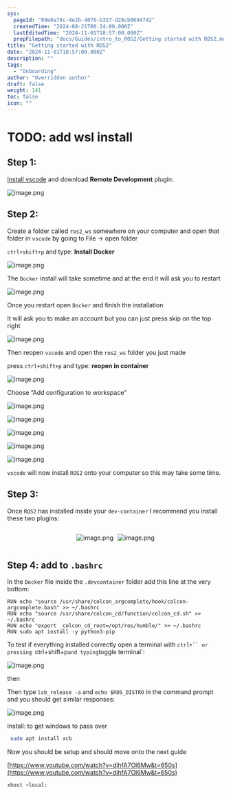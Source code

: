 ```yaml
---
sys:
  pageId: "89e0a78c-4e2b-4070-b327-d28cb0694742"
  createdTime: "2024-08-21T00:24:00.000Z"
  lastEditedTime: "2024-11-01T18:57:00.000Z"
  propFilepath: "docs/Guides/intro_to_ROS2/Getting started with ROS2.md"
title: "Getting started with ROS2"
date: "2024-11-01T18:57:00.000Z"
description: ""
tags:
  - "Onboarding"
author: "Overridden author"
draft: false
weight: 141
toc: false
icon: ""
---
```


# TODO: add wsl install

## Step 1:

[Install vscode](https://code.visualstudio.com/download) and download **Remote Development** plugin:

![image.png](https://prod-files-secure.s3.us-west-2.amazonaws.com/d518164a-d88e-44d1-a4ee-3adb3bd8bce0/efb52993-1881-4a40-b95e-6f020334f022/image.png?X-Amz-Algorithm=AWS4-HMAC-SHA256&X-Amz-Content-Sha256=UNSIGNED-PAYLOAD&X-Amz-Credential=ASIAZI2LB4665PW5VZKP%2F20250309%2Fus-west-2%2Fs3%2Faws4_request&X-Amz-Date=20250309T130213Z&X-Amz-Expires=3600&X-Amz-Security-Token=IQoJb3JpZ2luX2VjEC0aCXVzLXdlc3QtMiJHMEUCIQC2SqGEGnBDK4CHPOJMrRitpaWAqmG5Lw0wOzL7VgSJowIgWCkRMyhSWkA7qm8LslrX2MTlZdHUAGNYoreMiFxBIE4q%2FwMIdRAAGgw2Mzc0MjMxODM4MDUiDDkydx0gZ9JGJ9Vl1yrcA%2BeK40JewNJeXSpvhtL6iLVVrwpsi6V%2FCtM%2FHl7qb6bIuxEoRyWrjjxGF8nwQh8iTlo1yAlWiu83a4qJwuWGPdIYCm0CjjfDKpnNOuVo00l60WzrAbdKRh9AY%2F3ZplRVUbQj97ilmt%2BTCLavUwrD2q0Y6sRPeOODRKmBngzooXXW8eBjbWKLY%2F9C3EoBy%2BEx2w%2F6ksfrLxsH0bgfn%2FLl6b4jU8jdDErwC1EsL3ZSxdli0OONZMIREx9wTxIBVOZaXOMcyKeq5KLvAX1HqrN7a7oRcrW7KZv%2BWF%2BSsoAZoupeJQNp%2FxCyFSCjWDm7hiSmt%2BGz45sUCElL3ed6B9k6UopoVKlz4gqwmROXXOohEFhZVm3g0CcRzYwVDktNHj7RipT5QEObFYDQ9eu9M9mcviUhwr436rObh1Oxb%2FzktouyiAy0UbjvXhURRcLEh6Meltnw07yiyaKCydFIZoSXVgB7EXCWYekdBUmefM468eZhxDDtXvVVxyZgHsWRIZrElKOmIKCVMxWSLiy%2FwW5s3gWP0snEU%2FXdSZY%2BrUvjrUhi%2BmxsuNNU8IkrveqAIQXa8XvMfi%2BROp8I2u5d2SL8sV5nqb3AinkIUtBYG3ruWAl6ynxAe3peEpGu6vnJMKWPtr4GOqUBAGhAg40r10rW3uf70qZ6iqr4G%2FnlKSETiferRX7AA47an9AgMzkPXn%2BRRSA%2FXNX7Px%2BjhgcEBav7y2W7lSVY4rY3WWr5ZXkLU3DlmbIGLI8sB9Eug%2BDWC48K9Bvcc151iv6FaLPrvotDjIj2rqDU8xQWp9gxugYIh3LN7AI7k6w5G0lh8cv8EnUd0zfk4lmzpEXkwc5fTof2u%2BxZfrrKtgIYpf1m&X-Amz-Signature=f9d32f2c6e7baa57e8cb9b6d623ef0d59b1cf8798e7f077e66efe90d8735d370&X-Amz-SignedHeaders=host&x-id=GetObject)

## Step 2:

Create a folder called `ros2_ws` somewhere on your computer and open that folder in `vscode` by going to File → open folder 

`ctrl+shift+p` and type: **Install Docker**

![image.png](https://prod-files-secure.s3.us-west-2.amazonaws.com/d518164a-d88e-44d1-a4ee-3adb3bd8bce0/2269dc0e-1cd5-47ff-bceb-c04ad9b2eab0/image.png?X-Amz-Algorithm=AWS4-HMAC-SHA256&X-Amz-Content-Sha256=UNSIGNED-PAYLOAD&X-Amz-Credential=ASIAZI2LB4665PW5VZKP%2F20250309%2Fus-west-2%2Fs3%2Faws4_request&X-Amz-Date=20250309T130213Z&X-Amz-Expires=3600&X-Amz-Security-Token=IQoJb3JpZ2luX2VjEC0aCXVzLXdlc3QtMiJHMEUCIQC2SqGEGnBDK4CHPOJMrRitpaWAqmG5Lw0wOzL7VgSJowIgWCkRMyhSWkA7qm8LslrX2MTlZdHUAGNYoreMiFxBIE4q%2FwMIdRAAGgw2Mzc0MjMxODM4MDUiDDkydx0gZ9JGJ9Vl1yrcA%2BeK40JewNJeXSpvhtL6iLVVrwpsi6V%2FCtM%2FHl7qb6bIuxEoRyWrjjxGF8nwQh8iTlo1yAlWiu83a4qJwuWGPdIYCm0CjjfDKpnNOuVo00l60WzrAbdKRh9AY%2F3ZplRVUbQj97ilmt%2BTCLavUwrD2q0Y6sRPeOODRKmBngzooXXW8eBjbWKLY%2F9C3EoBy%2BEx2w%2F6ksfrLxsH0bgfn%2FLl6b4jU8jdDErwC1EsL3ZSxdli0OONZMIREx9wTxIBVOZaXOMcyKeq5KLvAX1HqrN7a7oRcrW7KZv%2BWF%2BSsoAZoupeJQNp%2FxCyFSCjWDm7hiSmt%2BGz45sUCElL3ed6B9k6UopoVKlz4gqwmROXXOohEFhZVm3g0CcRzYwVDktNHj7RipT5QEObFYDQ9eu9M9mcviUhwr436rObh1Oxb%2FzktouyiAy0UbjvXhURRcLEh6Meltnw07yiyaKCydFIZoSXVgB7EXCWYekdBUmefM468eZhxDDtXvVVxyZgHsWRIZrElKOmIKCVMxWSLiy%2FwW5s3gWP0snEU%2FXdSZY%2BrUvjrUhi%2BmxsuNNU8IkrveqAIQXa8XvMfi%2BROp8I2u5d2SL8sV5nqb3AinkIUtBYG3ruWAl6ynxAe3peEpGu6vnJMKWPtr4GOqUBAGhAg40r10rW3uf70qZ6iqr4G%2FnlKSETiferRX7AA47an9AgMzkPXn%2BRRSA%2FXNX7Px%2BjhgcEBav7y2W7lSVY4rY3WWr5ZXkLU3DlmbIGLI8sB9Eug%2BDWC48K9Bvcc151iv6FaLPrvotDjIj2rqDU8xQWp9gxugYIh3LN7AI7k6w5G0lh8cv8EnUd0zfk4lmzpEXkwc5fTof2u%2BxZfrrKtgIYpf1m&X-Amz-Signature=edde4a355615a30d0c86bc3b2962dfa2a8e261c78161dd22bf7f583c0523c4ec&X-Amz-SignedHeaders=host&x-id=GetObject)

The `Docker` install will take sometime and at the end it will ask you to restart

![image.png](https://prod-files-secure.s3.us-west-2.amazonaws.com/d518164a-d88e-44d1-a4ee-3adb3bd8bce0/ed233f78-be33-4b1f-b89c-9c346c0e961e/image.png?X-Amz-Algorithm=AWS4-HMAC-SHA256&X-Amz-Content-Sha256=UNSIGNED-PAYLOAD&X-Amz-Credential=ASIAZI2LB4665PW5VZKP%2F20250309%2Fus-west-2%2Fs3%2Faws4_request&X-Amz-Date=20250309T130213Z&X-Amz-Expires=3600&X-Amz-Security-Token=IQoJb3JpZ2luX2VjEC0aCXVzLXdlc3QtMiJHMEUCIQC2SqGEGnBDK4CHPOJMrRitpaWAqmG5Lw0wOzL7VgSJowIgWCkRMyhSWkA7qm8LslrX2MTlZdHUAGNYoreMiFxBIE4q%2FwMIdRAAGgw2Mzc0MjMxODM4MDUiDDkydx0gZ9JGJ9Vl1yrcA%2BeK40JewNJeXSpvhtL6iLVVrwpsi6V%2FCtM%2FHl7qb6bIuxEoRyWrjjxGF8nwQh8iTlo1yAlWiu83a4qJwuWGPdIYCm0CjjfDKpnNOuVo00l60WzrAbdKRh9AY%2F3ZplRVUbQj97ilmt%2BTCLavUwrD2q0Y6sRPeOODRKmBngzooXXW8eBjbWKLY%2F9C3EoBy%2BEx2w%2F6ksfrLxsH0bgfn%2FLl6b4jU8jdDErwC1EsL3ZSxdli0OONZMIREx9wTxIBVOZaXOMcyKeq5KLvAX1HqrN7a7oRcrW7KZv%2BWF%2BSsoAZoupeJQNp%2FxCyFSCjWDm7hiSmt%2BGz45sUCElL3ed6B9k6UopoVKlz4gqwmROXXOohEFhZVm3g0CcRzYwVDktNHj7RipT5QEObFYDQ9eu9M9mcviUhwr436rObh1Oxb%2FzktouyiAy0UbjvXhURRcLEh6Meltnw07yiyaKCydFIZoSXVgB7EXCWYekdBUmefM468eZhxDDtXvVVxyZgHsWRIZrElKOmIKCVMxWSLiy%2FwW5s3gWP0snEU%2FXdSZY%2BrUvjrUhi%2BmxsuNNU8IkrveqAIQXa8XvMfi%2BROp8I2u5d2SL8sV5nqb3AinkIUtBYG3ruWAl6ynxAe3peEpGu6vnJMKWPtr4GOqUBAGhAg40r10rW3uf70qZ6iqr4G%2FnlKSETiferRX7AA47an9AgMzkPXn%2BRRSA%2FXNX7Px%2BjhgcEBav7y2W7lSVY4rY3WWr5ZXkLU3DlmbIGLI8sB9Eug%2BDWC48K9Bvcc151iv6FaLPrvotDjIj2rqDU8xQWp9gxugYIh3LN7AI7k6w5G0lh8cv8EnUd0zfk4lmzpEXkwc5fTof2u%2BxZfrrKtgIYpf1m&X-Amz-Signature=0245e4b1990f0fba5909061f58b64baa6232b04fac83e7111cb16e07d70930a7&X-Amz-SignedHeaders=host&x-id=GetObject)

Once you restart open `Docker` and finish the installation

It will ask you to make an account but you can just press skip on the top right

![image.png](https://prod-files-secure.s3.us-west-2.amazonaws.com/d518164a-d88e-44d1-a4ee-3adb3bd8bce0/21010ad9-1659-4fd9-9f59-9932a09b2a3d/image.png?X-Amz-Algorithm=AWS4-HMAC-SHA256&X-Amz-Content-Sha256=UNSIGNED-PAYLOAD&X-Amz-Credential=ASIAZI2LB4665PW5VZKP%2F20250309%2Fus-west-2%2Fs3%2Faws4_request&X-Amz-Date=20250309T130213Z&X-Amz-Expires=3600&X-Amz-Security-Token=IQoJb3JpZ2luX2VjEC0aCXVzLXdlc3QtMiJHMEUCIQC2SqGEGnBDK4CHPOJMrRitpaWAqmG5Lw0wOzL7VgSJowIgWCkRMyhSWkA7qm8LslrX2MTlZdHUAGNYoreMiFxBIE4q%2FwMIdRAAGgw2Mzc0MjMxODM4MDUiDDkydx0gZ9JGJ9Vl1yrcA%2BeK40JewNJeXSpvhtL6iLVVrwpsi6V%2FCtM%2FHl7qb6bIuxEoRyWrjjxGF8nwQh8iTlo1yAlWiu83a4qJwuWGPdIYCm0CjjfDKpnNOuVo00l60WzrAbdKRh9AY%2F3ZplRVUbQj97ilmt%2BTCLavUwrD2q0Y6sRPeOODRKmBngzooXXW8eBjbWKLY%2F9C3EoBy%2BEx2w%2F6ksfrLxsH0bgfn%2FLl6b4jU8jdDErwC1EsL3ZSxdli0OONZMIREx9wTxIBVOZaXOMcyKeq5KLvAX1HqrN7a7oRcrW7KZv%2BWF%2BSsoAZoupeJQNp%2FxCyFSCjWDm7hiSmt%2BGz45sUCElL3ed6B9k6UopoVKlz4gqwmROXXOohEFhZVm3g0CcRzYwVDktNHj7RipT5QEObFYDQ9eu9M9mcviUhwr436rObh1Oxb%2FzktouyiAy0UbjvXhURRcLEh6Meltnw07yiyaKCydFIZoSXVgB7EXCWYekdBUmefM468eZhxDDtXvVVxyZgHsWRIZrElKOmIKCVMxWSLiy%2FwW5s3gWP0snEU%2FXdSZY%2BrUvjrUhi%2BmxsuNNU8IkrveqAIQXa8XvMfi%2BROp8I2u5d2SL8sV5nqb3AinkIUtBYG3ruWAl6ynxAe3peEpGu6vnJMKWPtr4GOqUBAGhAg40r10rW3uf70qZ6iqr4G%2FnlKSETiferRX7AA47an9AgMzkPXn%2BRRSA%2FXNX7Px%2BjhgcEBav7y2W7lSVY4rY3WWr5ZXkLU3DlmbIGLI8sB9Eug%2BDWC48K9Bvcc151iv6FaLPrvotDjIj2rqDU8xQWp9gxugYIh3LN7AI7k6w5G0lh8cv8EnUd0zfk4lmzpEXkwc5fTof2u%2BxZfrrKtgIYpf1m&X-Amz-Signature=f30c64c30f6e9fa3d567bd0083e4721d7764373ea20d4e54574383a518a013fb&X-Amz-SignedHeaders=host&x-id=GetObject)

Then reopen `vscode` and open the `ros2_ws` folder you just made

press `ctrl+shift+p` and type: **reopen in container**

![image.png](https://prod-files-secure.s3.us-west-2.amazonaws.com/d518164a-d88e-44d1-a4ee-3adb3bd8bce0/4e93b8c2-41ad-488c-8095-c74205196118/image.png?X-Amz-Algorithm=AWS4-HMAC-SHA256&X-Amz-Content-Sha256=UNSIGNED-PAYLOAD&X-Amz-Credential=ASIAZI2LB4665PW5VZKP%2F20250309%2Fus-west-2%2Fs3%2Faws4_request&X-Amz-Date=20250309T130213Z&X-Amz-Expires=3600&X-Amz-Security-Token=IQoJb3JpZ2luX2VjEC0aCXVzLXdlc3QtMiJHMEUCIQC2SqGEGnBDK4CHPOJMrRitpaWAqmG5Lw0wOzL7VgSJowIgWCkRMyhSWkA7qm8LslrX2MTlZdHUAGNYoreMiFxBIE4q%2FwMIdRAAGgw2Mzc0MjMxODM4MDUiDDkydx0gZ9JGJ9Vl1yrcA%2BeK40JewNJeXSpvhtL6iLVVrwpsi6V%2FCtM%2FHl7qb6bIuxEoRyWrjjxGF8nwQh8iTlo1yAlWiu83a4qJwuWGPdIYCm0CjjfDKpnNOuVo00l60WzrAbdKRh9AY%2F3ZplRVUbQj97ilmt%2BTCLavUwrD2q0Y6sRPeOODRKmBngzooXXW8eBjbWKLY%2F9C3EoBy%2BEx2w%2F6ksfrLxsH0bgfn%2FLl6b4jU8jdDErwC1EsL3ZSxdli0OONZMIREx9wTxIBVOZaXOMcyKeq5KLvAX1HqrN7a7oRcrW7KZv%2BWF%2BSsoAZoupeJQNp%2FxCyFSCjWDm7hiSmt%2BGz45sUCElL3ed6B9k6UopoVKlz4gqwmROXXOohEFhZVm3g0CcRzYwVDktNHj7RipT5QEObFYDQ9eu9M9mcviUhwr436rObh1Oxb%2FzktouyiAy0UbjvXhURRcLEh6Meltnw07yiyaKCydFIZoSXVgB7EXCWYekdBUmefM468eZhxDDtXvVVxyZgHsWRIZrElKOmIKCVMxWSLiy%2FwW5s3gWP0snEU%2FXdSZY%2BrUvjrUhi%2BmxsuNNU8IkrveqAIQXa8XvMfi%2BROp8I2u5d2SL8sV5nqb3AinkIUtBYG3ruWAl6ynxAe3peEpGu6vnJMKWPtr4GOqUBAGhAg40r10rW3uf70qZ6iqr4G%2FnlKSETiferRX7AA47an9AgMzkPXn%2BRRSA%2FXNX7Px%2BjhgcEBav7y2W7lSVY4rY3WWr5ZXkLU3DlmbIGLI8sB9Eug%2BDWC48K9Bvcc151iv6FaLPrvotDjIj2rqDU8xQWp9gxugYIh3LN7AI7k6w5G0lh8cv8EnUd0zfk4lmzpEXkwc5fTof2u%2BxZfrrKtgIYpf1m&X-Amz-Signature=d3e65f466c43d67407c086d8ef3d8ab4b7a708e4e0c078efb6938618b705003f&X-Amz-SignedHeaders=host&x-id=GetObject)

Choose “Add configuration to workspace”

![image.png](https://prod-files-secure.s3.us-west-2.amazonaws.com/d518164a-d88e-44d1-a4ee-3adb3bd8bce0/9560b282-5060-4989-ba37-97e7b2c22476/image.png?X-Amz-Algorithm=AWS4-HMAC-SHA256&X-Amz-Content-Sha256=UNSIGNED-PAYLOAD&X-Amz-Credential=ASIAZI2LB4665PW5VZKP%2F20250309%2Fus-west-2%2Fs3%2Faws4_request&X-Amz-Date=20250309T130213Z&X-Amz-Expires=3600&X-Amz-Security-Token=IQoJb3JpZ2luX2VjEC0aCXVzLXdlc3QtMiJHMEUCIQC2SqGEGnBDK4CHPOJMrRitpaWAqmG5Lw0wOzL7VgSJowIgWCkRMyhSWkA7qm8LslrX2MTlZdHUAGNYoreMiFxBIE4q%2FwMIdRAAGgw2Mzc0MjMxODM4MDUiDDkydx0gZ9JGJ9Vl1yrcA%2BeK40JewNJeXSpvhtL6iLVVrwpsi6V%2FCtM%2FHl7qb6bIuxEoRyWrjjxGF8nwQh8iTlo1yAlWiu83a4qJwuWGPdIYCm0CjjfDKpnNOuVo00l60WzrAbdKRh9AY%2F3ZplRVUbQj97ilmt%2BTCLavUwrD2q0Y6sRPeOODRKmBngzooXXW8eBjbWKLY%2F9C3EoBy%2BEx2w%2F6ksfrLxsH0bgfn%2FLl6b4jU8jdDErwC1EsL3ZSxdli0OONZMIREx9wTxIBVOZaXOMcyKeq5KLvAX1HqrN7a7oRcrW7KZv%2BWF%2BSsoAZoupeJQNp%2FxCyFSCjWDm7hiSmt%2BGz45sUCElL3ed6B9k6UopoVKlz4gqwmROXXOohEFhZVm3g0CcRzYwVDktNHj7RipT5QEObFYDQ9eu9M9mcviUhwr436rObh1Oxb%2FzktouyiAy0UbjvXhURRcLEh6Meltnw07yiyaKCydFIZoSXVgB7EXCWYekdBUmefM468eZhxDDtXvVVxyZgHsWRIZrElKOmIKCVMxWSLiy%2FwW5s3gWP0snEU%2FXdSZY%2BrUvjrUhi%2BmxsuNNU8IkrveqAIQXa8XvMfi%2BROp8I2u5d2SL8sV5nqb3AinkIUtBYG3ruWAl6ynxAe3peEpGu6vnJMKWPtr4GOqUBAGhAg40r10rW3uf70qZ6iqr4G%2FnlKSETiferRX7AA47an9AgMzkPXn%2BRRSA%2FXNX7Px%2BjhgcEBav7y2W7lSVY4rY3WWr5ZXkLU3DlmbIGLI8sB9Eug%2BDWC48K9Bvcc151iv6FaLPrvotDjIj2rqDU8xQWp9gxugYIh3LN7AI7k6w5G0lh8cv8EnUd0zfk4lmzpEXkwc5fTof2u%2BxZfrrKtgIYpf1m&X-Amz-Signature=33db0fd605ec1832b62d6b5c5e3af11ba1bff614aca746a8316c22392dea4bc4&X-Amz-SignedHeaders=host&x-id=GetObject)

![image.png](https://prod-files-secure.s3.us-west-2.amazonaws.com/d518164a-d88e-44d1-a4ee-3adb3bd8bce0/2ee63f81-886b-48e8-a553-dc6e5eac99e4/image.png?X-Amz-Algorithm=AWS4-HMAC-SHA256&X-Amz-Content-Sha256=UNSIGNED-PAYLOAD&X-Amz-Credential=ASIAZI2LB4665PW5VZKP%2F20250309%2Fus-west-2%2Fs3%2Faws4_request&X-Amz-Date=20250309T130213Z&X-Amz-Expires=3600&X-Amz-Security-Token=IQoJb3JpZ2luX2VjEC0aCXVzLXdlc3QtMiJHMEUCIQC2SqGEGnBDK4CHPOJMrRitpaWAqmG5Lw0wOzL7VgSJowIgWCkRMyhSWkA7qm8LslrX2MTlZdHUAGNYoreMiFxBIE4q%2FwMIdRAAGgw2Mzc0MjMxODM4MDUiDDkydx0gZ9JGJ9Vl1yrcA%2BeK40JewNJeXSpvhtL6iLVVrwpsi6V%2FCtM%2FHl7qb6bIuxEoRyWrjjxGF8nwQh8iTlo1yAlWiu83a4qJwuWGPdIYCm0CjjfDKpnNOuVo00l60WzrAbdKRh9AY%2F3ZplRVUbQj97ilmt%2BTCLavUwrD2q0Y6sRPeOODRKmBngzooXXW8eBjbWKLY%2F9C3EoBy%2BEx2w%2F6ksfrLxsH0bgfn%2FLl6b4jU8jdDErwC1EsL3ZSxdli0OONZMIREx9wTxIBVOZaXOMcyKeq5KLvAX1HqrN7a7oRcrW7KZv%2BWF%2BSsoAZoupeJQNp%2FxCyFSCjWDm7hiSmt%2BGz45sUCElL3ed6B9k6UopoVKlz4gqwmROXXOohEFhZVm3g0CcRzYwVDktNHj7RipT5QEObFYDQ9eu9M9mcviUhwr436rObh1Oxb%2FzktouyiAy0UbjvXhURRcLEh6Meltnw07yiyaKCydFIZoSXVgB7EXCWYekdBUmefM468eZhxDDtXvVVxyZgHsWRIZrElKOmIKCVMxWSLiy%2FwW5s3gWP0snEU%2FXdSZY%2BrUvjrUhi%2BmxsuNNU8IkrveqAIQXa8XvMfi%2BROp8I2u5d2SL8sV5nqb3AinkIUtBYG3ruWAl6ynxAe3peEpGu6vnJMKWPtr4GOqUBAGhAg40r10rW3uf70qZ6iqr4G%2FnlKSETiferRX7AA47an9AgMzkPXn%2BRRSA%2FXNX7Px%2BjhgcEBav7y2W7lSVY4rY3WWr5ZXkLU3DlmbIGLI8sB9Eug%2BDWC48K9Bvcc151iv6FaLPrvotDjIj2rqDU8xQWp9gxugYIh3LN7AI7k6w5G0lh8cv8EnUd0zfk4lmzpEXkwc5fTof2u%2BxZfrrKtgIYpf1m&X-Amz-Signature=091c8194471afcba9a9bd33415648a630d8ea613ec828ac9c072728178284698&X-Amz-SignedHeaders=host&x-id=GetObject)

![image.png](https://prod-files-secure.s3.us-west-2.amazonaws.com/d518164a-d88e-44d1-a4ee-3adb3bd8bce0/ae1580b2-b048-407e-aed9-b584224a7a04/image.png?X-Amz-Algorithm=AWS4-HMAC-SHA256&X-Amz-Content-Sha256=UNSIGNED-PAYLOAD&X-Amz-Credential=ASIAZI2LB4665PW5VZKP%2F20250309%2Fus-west-2%2Fs3%2Faws4_request&X-Amz-Date=20250309T130213Z&X-Amz-Expires=3600&X-Amz-Security-Token=IQoJb3JpZ2luX2VjEC0aCXVzLXdlc3QtMiJHMEUCIQC2SqGEGnBDK4CHPOJMrRitpaWAqmG5Lw0wOzL7VgSJowIgWCkRMyhSWkA7qm8LslrX2MTlZdHUAGNYoreMiFxBIE4q%2FwMIdRAAGgw2Mzc0MjMxODM4MDUiDDkydx0gZ9JGJ9Vl1yrcA%2BeK40JewNJeXSpvhtL6iLVVrwpsi6V%2FCtM%2FHl7qb6bIuxEoRyWrjjxGF8nwQh8iTlo1yAlWiu83a4qJwuWGPdIYCm0CjjfDKpnNOuVo00l60WzrAbdKRh9AY%2F3ZplRVUbQj97ilmt%2BTCLavUwrD2q0Y6sRPeOODRKmBngzooXXW8eBjbWKLY%2F9C3EoBy%2BEx2w%2F6ksfrLxsH0bgfn%2FLl6b4jU8jdDErwC1EsL3ZSxdli0OONZMIREx9wTxIBVOZaXOMcyKeq5KLvAX1HqrN7a7oRcrW7KZv%2BWF%2BSsoAZoupeJQNp%2FxCyFSCjWDm7hiSmt%2BGz45sUCElL3ed6B9k6UopoVKlz4gqwmROXXOohEFhZVm3g0CcRzYwVDktNHj7RipT5QEObFYDQ9eu9M9mcviUhwr436rObh1Oxb%2FzktouyiAy0UbjvXhURRcLEh6Meltnw07yiyaKCydFIZoSXVgB7EXCWYekdBUmefM468eZhxDDtXvVVxyZgHsWRIZrElKOmIKCVMxWSLiy%2FwW5s3gWP0snEU%2FXdSZY%2BrUvjrUhi%2BmxsuNNU8IkrveqAIQXa8XvMfi%2BROp8I2u5d2SL8sV5nqb3AinkIUtBYG3ruWAl6ynxAe3peEpGu6vnJMKWPtr4GOqUBAGhAg40r10rW3uf70qZ6iqr4G%2FnlKSETiferRX7AA47an9AgMzkPXn%2BRRSA%2FXNX7Px%2BjhgcEBav7y2W7lSVY4rY3WWr5ZXkLU3DlmbIGLI8sB9Eug%2BDWC48K9Bvcc151iv6FaLPrvotDjIj2rqDU8xQWp9gxugYIh3LN7AI7k6w5G0lh8cv8EnUd0zfk4lmzpEXkwc5fTof2u%2BxZfrrKtgIYpf1m&X-Amz-Signature=c6890d90092feacfcad4116b106d41b98b3d312b8a4b476649d6c8dd9195fbc9&X-Amz-SignedHeaders=host&x-id=GetObject)

![image.png](https://prod-files-secure.s3.us-west-2.amazonaws.com/d518164a-d88e-44d1-a4ee-3adb3bd8bce0/53255b28-f75e-430f-b9e3-c0ac8577e42b/image.png?X-Amz-Algorithm=AWS4-HMAC-SHA256&X-Amz-Content-Sha256=UNSIGNED-PAYLOAD&X-Amz-Credential=ASIAZI2LB4665PW5VZKP%2F20250309%2Fus-west-2%2Fs3%2Faws4_request&X-Amz-Date=20250309T130213Z&X-Amz-Expires=3600&X-Amz-Security-Token=IQoJb3JpZ2luX2VjEC0aCXVzLXdlc3QtMiJHMEUCIQC2SqGEGnBDK4CHPOJMrRitpaWAqmG5Lw0wOzL7VgSJowIgWCkRMyhSWkA7qm8LslrX2MTlZdHUAGNYoreMiFxBIE4q%2FwMIdRAAGgw2Mzc0MjMxODM4MDUiDDkydx0gZ9JGJ9Vl1yrcA%2BeK40JewNJeXSpvhtL6iLVVrwpsi6V%2FCtM%2FHl7qb6bIuxEoRyWrjjxGF8nwQh8iTlo1yAlWiu83a4qJwuWGPdIYCm0CjjfDKpnNOuVo00l60WzrAbdKRh9AY%2F3ZplRVUbQj97ilmt%2BTCLavUwrD2q0Y6sRPeOODRKmBngzooXXW8eBjbWKLY%2F9C3EoBy%2BEx2w%2F6ksfrLxsH0bgfn%2FLl6b4jU8jdDErwC1EsL3ZSxdli0OONZMIREx9wTxIBVOZaXOMcyKeq5KLvAX1HqrN7a7oRcrW7KZv%2BWF%2BSsoAZoupeJQNp%2FxCyFSCjWDm7hiSmt%2BGz45sUCElL3ed6B9k6UopoVKlz4gqwmROXXOohEFhZVm3g0CcRzYwVDktNHj7RipT5QEObFYDQ9eu9M9mcviUhwr436rObh1Oxb%2FzktouyiAy0UbjvXhURRcLEh6Meltnw07yiyaKCydFIZoSXVgB7EXCWYekdBUmefM468eZhxDDtXvVVxyZgHsWRIZrElKOmIKCVMxWSLiy%2FwW5s3gWP0snEU%2FXdSZY%2BrUvjrUhi%2BmxsuNNU8IkrveqAIQXa8XvMfi%2BROp8I2u5d2SL8sV5nqb3AinkIUtBYG3ruWAl6ynxAe3peEpGu6vnJMKWPtr4GOqUBAGhAg40r10rW3uf70qZ6iqr4G%2FnlKSETiferRX7AA47an9AgMzkPXn%2BRRSA%2FXNX7Px%2BjhgcEBav7y2W7lSVY4rY3WWr5ZXkLU3DlmbIGLI8sB9Eug%2BDWC48K9Bvcc151iv6FaLPrvotDjIj2rqDU8xQWp9gxugYIh3LN7AI7k6w5G0lh8cv8EnUd0zfk4lmzpEXkwc5fTof2u%2BxZfrrKtgIYpf1m&X-Amz-Signature=663c6a17517d24b778b5343f363bb814e537314363f4949c5728c15eaea33f67&X-Amz-SignedHeaders=host&x-id=GetObject)

![image.png](https://prod-files-secure.s3.us-west-2.amazonaws.com/d518164a-d88e-44d1-a4ee-3adb3bd8bce0/7c562767-5af9-4ffb-97d1-327bcdf4ee00/image.png?X-Amz-Algorithm=AWS4-HMAC-SHA256&X-Amz-Content-Sha256=UNSIGNED-PAYLOAD&X-Amz-Credential=ASIAZI2LB4665PW5VZKP%2F20250309%2Fus-west-2%2Fs3%2Faws4_request&X-Amz-Date=20250309T130213Z&X-Amz-Expires=3600&X-Amz-Security-Token=IQoJb3JpZ2luX2VjEC0aCXVzLXdlc3QtMiJHMEUCIQC2SqGEGnBDK4CHPOJMrRitpaWAqmG5Lw0wOzL7VgSJowIgWCkRMyhSWkA7qm8LslrX2MTlZdHUAGNYoreMiFxBIE4q%2FwMIdRAAGgw2Mzc0MjMxODM4MDUiDDkydx0gZ9JGJ9Vl1yrcA%2BeK40JewNJeXSpvhtL6iLVVrwpsi6V%2FCtM%2FHl7qb6bIuxEoRyWrjjxGF8nwQh8iTlo1yAlWiu83a4qJwuWGPdIYCm0CjjfDKpnNOuVo00l60WzrAbdKRh9AY%2F3ZplRVUbQj97ilmt%2BTCLavUwrD2q0Y6sRPeOODRKmBngzooXXW8eBjbWKLY%2F9C3EoBy%2BEx2w%2F6ksfrLxsH0bgfn%2FLl6b4jU8jdDErwC1EsL3ZSxdli0OONZMIREx9wTxIBVOZaXOMcyKeq5KLvAX1HqrN7a7oRcrW7KZv%2BWF%2BSsoAZoupeJQNp%2FxCyFSCjWDm7hiSmt%2BGz45sUCElL3ed6B9k6UopoVKlz4gqwmROXXOohEFhZVm3g0CcRzYwVDktNHj7RipT5QEObFYDQ9eu9M9mcviUhwr436rObh1Oxb%2FzktouyiAy0UbjvXhURRcLEh6Meltnw07yiyaKCydFIZoSXVgB7EXCWYekdBUmefM468eZhxDDtXvVVxyZgHsWRIZrElKOmIKCVMxWSLiy%2FwW5s3gWP0snEU%2FXdSZY%2BrUvjrUhi%2BmxsuNNU8IkrveqAIQXa8XvMfi%2BROp8I2u5d2SL8sV5nqb3AinkIUtBYG3ruWAl6ynxAe3peEpGu6vnJMKWPtr4GOqUBAGhAg40r10rW3uf70qZ6iqr4G%2FnlKSETiferRX7AA47an9AgMzkPXn%2BRRSA%2FXNX7Px%2BjhgcEBav7y2W7lSVY4rY3WWr5ZXkLU3DlmbIGLI8sB9Eug%2BDWC48K9Bvcc151iv6FaLPrvotDjIj2rqDU8xQWp9gxugYIh3LN7AI7k6w5G0lh8cv8EnUd0zfk4lmzpEXkwc5fTof2u%2BxZfrrKtgIYpf1m&X-Amz-Signature=52a9c41c6748d49ad74a7f6fa00fe301e82c4a709e37034ecacddc4ee34319bb&X-Amz-SignedHeaders=host&x-id=GetObject)

`vscode` will now install `ROS2` onto your computer so this may take some time.

## Step 3:

Once `ROS2` has installed inside your `dev-container` I recommend you install these two plugins:

<div style="display: flex;flex-direction: row; column-gap:10px; max-width: 630px;justify-content: center;">
<div>

![image.png](https://prod-files-secure.s3.us-west-2.amazonaws.com/d518164a-d88e-44d1-a4ee-3adb3bd8bce0/3fc3d550-5a54-4ba1-ba6b-faa01cdb7369/image.png?X-Amz-Algorithm=AWS4-HMAC-SHA256&X-Amz-Content-Sha256=UNSIGNED-PAYLOAD&X-Amz-Credential=ASIAZI2LB4664DFAPJOB%2F20250309%2Fus-west-2%2Fs3%2Faws4_request&X-Amz-Date=20250309T130217Z&X-Amz-Expires=3600&X-Amz-Security-Token=IQoJb3JpZ2luX2VjEC0aCXVzLXdlc3QtMiJGMEQCIAPOuz%2FSZdlz4vcGri1r2CzZac7V5DT9cZuw8stBiWLVAiBXtWCIYEJ3RIbEYIt1JyHHPR4uO4u9mvEVa78iaQ1uxir%2FAwh2EAAaDDYzNzQyMzE4MzgwNSIM32mtFdRwgUk3EVKiKtwDsXwYvoHAU6C%2FGgdVA2a6erCyJv6aIyTA5z3jzPtjdF7kU1mm5gkQLe2HCa5HICIJfjYeBB%2BpDqQVAGESiCMp47h4%2B4klWi%2BUYs0NdHJOmUnMl0OPYKv6INoeDOsjoT%2FGUQISJ7lh8T55tqp8jVeKRWfpSmPAggPDLA3UWd9Ease4ZEM9CWDI8FahIhb9kMFdLCNz%2FsPqEH%2Fu4KZtvavDAf1lKaXSxPw9eZPIyGBivtenQSEnMCemDP9nT%2FN3ZjDtgL7xOvEzoQty13jUj7gwyCowAvgFzc%2BopYNi9RrCvu8cDJJ4mfvsMbHiDEXypiIBwK%2FHd89xDlm1oW6seuS%2F9ySH0srp%2BZxg4Jd%2B3xUpCuJ%2FmPq%2FgvhKMxc1MiCtkJBVsHzXKEmdlTNPjGm6dtMAbjvZ%2FFh8rkm%2FRL6GlzaPobOVDWDeDs33mHMOA6%2F8dYcKPfEMetZs3ifDC%2BSGx3EunhtJMC1Q96wWaUB8Mjh1V4xP8vw539h8XbeWQTAI70N5B1qJRzKgTjmYukdYAQ5TNa7FQVdHkKI2iLjx%2BBvmKsyETuynefgxM1EGBuusBucYyvF5X8c7QkevQgkq4qO68oVOoRyJKyzVL2xaPNyGZKIDkNMhz%2Fo96gdATakwgZW2vgY6pgFjr0dLxsUJgATPyMuFP1TLcZ3e0VS1bgEkemWXUfQCYuEGM8X%2F6ZUE0DgR%2FTJlsIYH6f%2FviQi50vPfjKYZjbPsALTAdcZ3uv01sVESSOw%2FSvdfXiW0kI%2BoXyOsbSgH6mKZr%2Fn9XykIrVkZ8wJ94p%2BmCWVgWxf2cudsA0wVvb28i6Z7h9snRqLiX4VL%2BcsR7jYT%2BF3NB2jLXdkGLS37dqa36iomc5J3&X-Amz-Signature=6af56aac8ec905f71bc85d82c3e274d7e7b5e16027644b35bfb3930b767be39a&X-Amz-SignedHeaders=host&x-id=GetObject)

</div>
<div>

![image.png](https://prod-files-secure.s3.us-west-2.amazonaws.com/d518164a-d88e-44d1-a4ee-3adb3bd8bce0/d994cc66-13c2-4093-a5a3-f84cf4601a82/image.png?X-Amz-Algorithm=AWS4-HMAC-SHA256&X-Amz-Content-Sha256=UNSIGNED-PAYLOAD&X-Amz-Credential=ASIAZI2LB466RRIIA6QZ%2F20250309%2Fus-west-2%2Fs3%2Faws4_request&X-Amz-Date=20250309T130217Z&X-Amz-Expires=3600&X-Amz-Security-Token=IQoJb3JpZ2luX2VjECsaCXVzLXdlc3QtMiJIMEYCIQCzPrmKBuviMnUNLMDGGhzG%2B81SxmPeHuZJY1BtDpiviwIhAO1OlxvGvS0aoWCSSMA1wQ3qCUn%2FW%2FqWuhsF37ALwKUoKv8DCHMQABoMNjM3NDIzMTgzODA1Igz9MxFgJ9H7KLY25H0q3APryJ6SGYTwVVW9kwj6CmgVV%2BDxEIXx%2BV1xVCTYNDUeowDOopebxvmPaoNNHiu0ltEVkAe3sRwDFUiAR3h8bRqukWllJz05gHVVA6Ek3%2F2QZje60zCYm8zLdWTzKL18KlN6W3fsLvyByKOIeQuRsmbFU%2BrggOUs8SUKdhdqoQ50an%2BYs5df7ZwxyKq8txe7Tul7ZruEmqTQnsS24b8gPq20ORRdIZlFuphG9NpsSLrj2MgBeAuLWGYzU%2Bx6DOFGx4%2FPnsoXyRnNcedpXSI47zbVazqfKY79zQgal4Xl8kjgJTKZorr4o%2FQJApJfQEVxfEpOh4QBb1lD%2FlGKR5sMcZJhM93tXtXSY5mp4JgYh0blihPJ0ULlOqEwU%2F7Oq3i9wY8ACTXI1By%2Fk5UFifRYsUDLw3zToEMnIkinZ%2FEfZr55ov5MU%2BTKck%2BgmNyhliJBKhyDyu2F7SFuwkHHTBbX2BdXBh02LI8RRJVmeZndspPntaBvNx47mNWrE7WkcQW5YFL673RhJCq0S99e6u6wFYI1kobBUS2dxoDPH1LyfAKtYpUZIOh9348KPO6QcbNEB7nqv8Fyqq7nuk6KS3WHc%2F8HMPdQQbfEzQ31vHCPrkoNfNnuYiGUzKynXH6kRzDm1rW%2BBjqkAR2orywOqJjkHSlobRGiBo7w6HEsX4KWME6Y0wFkAaMXcUU7L89Km1W5EYC0cGp6FdQUsb7pKUqYPJrk8aSCImAwqyoYh00bvraLeR6%2Fc9FGEz785fFXInjlMR6wToHUWYKq%2B0orC6Ez8pOiccbhCHMpHCk5hg51EOQhAMSPNSYTsi0AxvCTx%2FOZ%2FF%2FPDdiL4ojsUy3A7Z%2FUXYWcFO%2FEyjFP8izW&X-Amz-Signature=273ac763362a7fc93123da2f6b33a7a6b625476b788201a7386626a87b23d574&X-Amz-SignedHeaders=host&x-id=GetObject)

</div>
</div>

## Step 4: add to `.bashrc`

In the `Docker` file inside the `.devcontainer` folder add this line at the very bottom: 

```docker
RUN echo "source /usr/share/colcon_argcomplete/hook/colcon-argcomplete.bash" >> ~/.bashrc
RUN echo "source /usr/share/colcon_cd/function/colcon_cd.sh" >> ~/.bashrc
RUN echo "export _colcon_cd_root=/opt/ros/humble/" >> ~/.bashrc
RUN sudo apt install -y python3-pip 
```

To test if everything installed correctly open a terminal with `ctrl+`` or pressing `ctrl+shift+p` and typing `toggle terminal`:

![image.png](https://prod-files-secure.s3.us-west-2.amazonaws.com/d518164a-d88e-44d1-a4ee-3adb3bd8bce0/6a4943d8-b04e-4c02-9a58-775f3384d1a5/image.png?X-Amz-Algorithm=AWS4-HMAC-SHA256&X-Amz-Content-Sha256=UNSIGNED-PAYLOAD&X-Amz-Credential=ASIAZI2LB4665PW5VZKP%2F20250309%2Fus-west-2%2Fs3%2Faws4_request&X-Amz-Date=20250309T130213Z&X-Amz-Expires=3600&X-Amz-Security-Token=IQoJb3JpZ2luX2VjEC0aCXVzLXdlc3QtMiJHMEUCIQC2SqGEGnBDK4CHPOJMrRitpaWAqmG5Lw0wOzL7VgSJowIgWCkRMyhSWkA7qm8LslrX2MTlZdHUAGNYoreMiFxBIE4q%2FwMIdRAAGgw2Mzc0MjMxODM4MDUiDDkydx0gZ9JGJ9Vl1yrcA%2BeK40JewNJeXSpvhtL6iLVVrwpsi6V%2FCtM%2FHl7qb6bIuxEoRyWrjjxGF8nwQh8iTlo1yAlWiu83a4qJwuWGPdIYCm0CjjfDKpnNOuVo00l60WzrAbdKRh9AY%2F3ZplRVUbQj97ilmt%2BTCLavUwrD2q0Y6sRPeOODRKmBngzooXXW8eBjbWKLY%2F9C3EoBy%2BEx2w%2F6ksfrLxsH0bgfn%2FLl6b4jU8jdDErwC1EsL3ZSxdli0OONZMIREx9wTxIBVOZaXOMcyKeq5KLvAX1HqrN7a7oRcrW7KZv%2BWF%2BSsoAZoupeJQNp%2FxCyFSCjWDm7hiSmt%2BGz45sUCElL3ed6B9k6UopoVKlz4gqwmROXXOohEFhZVm3g0CcRzYwVDktNHj7RipT5QEObFYDQ9eu9M9mcviUhwr436rObh1Oxb%2FzktouyiAy0UbjvXhURRcLEh6Meltnw07yiyaKCydFIZoSXVgB7EXCWYekdBUmefM468eZhxDDtXvVVxyZgHsWRIZrElKOmIKCVMxWSLiy%2FwW5s3gWP0snEU%2FXdSZY%2BrUvjrUhi%2BmxsuNNU8IkrveqAIQXa8XvMfi%2BROp8I2u5d2SL8sV5nqb3AinkIUtBYG3ruWAl6ynxAe3peEpGu6vnJMKWPtr4GOqUBAGhAg40r10rW3uf70qZ6iqr4G%2FnlKSETiferRX7AA47an9AgMzkPXn%2BRRSA%2FXNX7Px%2BjhgcEBav7y2W7lSVY4rY3WWr5ZXkLU3DlmbIGLI8sB9Eug%2BDWC48K9Bvcc151iv6FaLPrvotDjIj2rqDU8xQWp9gxugYIh3LN7AI7k6w5G0lh8cv8EnUd0zfk4lmzpEXkwc5fTof2u%2BxZfrrKtgIYpf1m&X-Amz-Signature=304e960ee76da3abd55b2e16226ac00c78388dce3f37eb9e9bd25deda1256101&X-Amz-SignedHeaders=host&x-id=GetObject)

then 

Then type `lsb_release -a` and `echo $ROS_DISTRO` in the command prompt and you should get similar responses:

![image.png](https://prod-files-secure.s3.us-west-2.amazonaws.com/d518164a-d88e-44d1-a4ee-3adb3bd8bce0/3e635dec-a805-4e85-8b9e-d000e5b71a4e/image.png?X-Amz-Algorithm=AWS4-HMAC-SHA256&X-Amz-Content-Sha256=UNSIGNED-PAYLOAD&X-Amz-Credential=ASIAZI2LB4665PW5VZKP%2F20250309%2Fus-west-2%2Fs3%2Faws4_request&X-Amz-Date=20250309T130213Z&X-Amz-Expires=3600&X-Amz-Security-Token=IQoJb3JpZ2luX2VjEC0aCXVzLXdlc3QtMiJHMEUCIQC2SqGEGnBDK4CHPOJMrRitpaWAqmG5Lw0wOzL7VgSJowIgWCkRMyhSWkA7qm8LslrX2MTlZdHUAGNYoreMiFxBIE4q%2FwMIdRAAGgw2Mzc0MjMxODM4MDUiDDkydx0gZ9JGJ9Vl1yrcA%2BeK40JewNJeXSpvhtL6iLVVrwpsi6V%2FCtM%2FHl7qb6bIuxEoRyWrjjxGF8nwQh8iTlo1yAlWiu83a4qJwuWGPdIYCm0CjjfDKpnNOuVo00l60WzrAbdKRh9AY%2F3ZplRVUbQj97ilmt%2BTCLavUwrD2q0Y6sRPeOODRKmBngzooXXW8eBjbWKLY%2F9C3EoBy%2BEx2w%2F6ksfrLxsH0bgfn%2FLl6b4jU8jdDErwC1EsL3ZSxdli0OONZMIREx9wTxIBVOZaXOMcyKeq5KLvAX1HqrN7a7oRcrW7KZv%2BWF%2BSsoAZoupeJQNp%2FxCyFSCjWDm7hiSmt%2BGz45sUCElL3ed6B9k6UopoVKlz4gqwmROXXOohEFhZVm3g0CcRzYwVDktNHj7RipT5QEObFYDQ9eu9M9mcviUhwr436rObh1Oxb%2FzktouyiAy0UbjvXhURRcLEh6Meltnw07yiyaKCydFIZoSXVgB7EXCWYekdBUmefM468eZhxDDtXvVVxyZgHsWRIZrElKOmIKCVMxWSLiy%2FwW5s3gWP0snEU%2FXdSZY%2BrUvjrUhi%2BmxsuNNU8IkrveqAIQXa8XvMfi%2BROp8I2u5d2SL8sV5nqb3AinkIUtBYG3ruWAl6ynxAe3peEpGu6vnJMKWPtr4GOqUBAGhAg40r10rW3uf70qZ6iqr4G%2FnlKSETiferRX7AA47an9AgMzkPXn%2BRRSA%2FXNX7Px%2BjhgcEBav7y2W7lSVY4rY3WWr5ZXkLU3DlmbIGLI8sB9Eug%2BDWC48K9Bvcc151iv6FaLPrvotDjIj2rqDU8xQWp9gxugYIh3LN7AI7k6w5G0lh8cv8EnUd0zfk4lmzpEXkwc5fTof2u%2BxZfrrKtgIYpf1m&X-Amz-Signature=b4ba04f0bc20810613e51da07b901549280836be9808390522d19e1812fa747a&X-Amz-SignedHeaders=host&x-id=GetObject)

Install:  to get windows to pass over

```bash
 sudo apt install xcb
```

Now you should be setup and should move onto the next guide 

[https://www.youtube.com/watch?v=dihfA7Ol6Mw&t=650s](https://www.youtube.com/watch?v=dihfA7Ol6Mw&t=650s)

```python
xhost +local:
```
